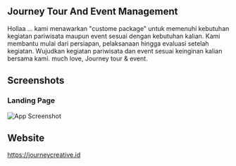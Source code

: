 
## Journey Tour And Event Management
Hollaa ... kami menawarkan "custome package" untuk memenuhi kebutuhan kegiatan pariwisata maupun event sesuai dengan kebutuhan kalian. Kami membantu mulai dari persiapan, pelaksanaan hingga evaluasi setelah kegiatan. Wujudkan kegiatan pariwisata dan event sesuai keinginan kalian bersama kami. much love, Journey tour & event.




## Screenshots
### Landing Page
![App Screenshot](https://journeycreative.id/assets/lobby.png)


## Website

https://journeycreative.id

